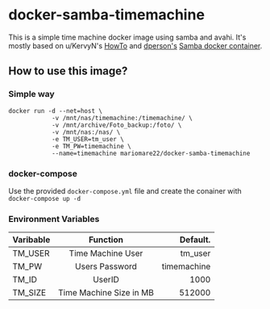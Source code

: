 # docker-samba-timemachine
This is a simple time machine docker image using samba and avahi. It's mostly based on u/KervyN's [HowTo](https://www.reddit.com/r/homelab/comments/83vkaz/howto_make_time_machine_backups_on_a_samba/) and [dperson's](https://github.com/dperson) [Samba docker container](https://github.com/dperson/samba).


## How to use this image?

### Simple way
```
docker run -d --net=host \
            -v /mnt/nas/timemachine:/timemachine/ \
            -v /mnt/archive/Foto_backup:/foto/ \
            -v /mnt/nas:/nas/ \
            -e TM_USER=tm_user \
            -e TM_PW=timemachine \
            --name=timemachine mariomare22/docker-samba-timemachine
```

### docker-compose
Use the provided `docker-compose.yml` file and create the conainer with `docker-compose up -d`

### Environment Variables
| Varibable | Function                | Default.    |
| ----------|:-----------------------:|-------------:|
| TM_USER   | Time Machine User       | tm_user |
| TM_PW     | Users Password          | timemachine |
| TM_ID     | UserID                  | 1000        |
| TM_SIZE   | Time Machine Size in MB | 512000      |
